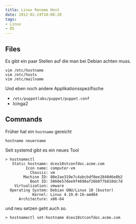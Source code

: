 ```yaml
---
title: Linux Rename Host
date: 2012-02-24T10:08:20
tags:
- Linux
- OS
---
```


<!--more-->

## Files

Es gibt ein paar Stellen auf die man bei Debian achten muss.

    vim /etc/hostname
    vim /etc/hosts
    vim /etc/mailname

Und eben noch andere Applikationsspezifische

  * `/etc/puppetlabs/puppet/puppet.conf`
  * Icinga2


## Commands

Früher hat ein `hostname` gereicht

    hostname neuername

Seit systemd gibt es ein neues Tool


```
> hostnamectl
   Static hostname: dcex10stconfdoc.acme.com
         Icon name: computer-vm
           Chassis: vm
        Machine ID: 80e2ae319e7c4abcbdf0ee2840d6e8b2
           Boot ID: 5860e57dee9f4698af26b0f7b810dc7d
    Virtualization: vmware
  Operating System: Debian GNU/Linux 10 (buster)
            Kernel: Linux 4.19.0-16-amd64
      Architecture: x86-64
```

und neu setzen geht auch so.

```
> hostnamectl set-hostname dcex10stconfdoc.acme.com
```
